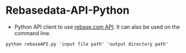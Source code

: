 # Rebasedata-API-Python
- Python API client to use [rebase.com API](https://www.rebasedata.com/api). It can also be used on the command line.

```
python rebaseAPI.py 'input file path' 'output directory path'
```
